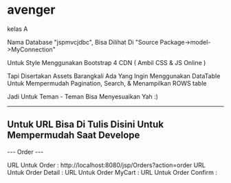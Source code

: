 # avenger
kelas A

Nama Database "jspmvcjdbc", Bisa Dilihat Di "Source Package->model->MyConnection"

Untuk Style Menggunakan Bootstrap 4 CDN ( Ambil CSS & JS Online )

Tapi Disertakan Assets Barangkali Ada Yang Ingin Menggunakan DataTable Untuk Mempermudah Pagination, Search, & Menampilkan ROWS table

Jadi Untuk Teman - Teman Bisa Menyesuaikan Yah :)

---------------------------------------------------------------
Untuk URL Bisa Di Tulis Disini Untuk Mempermudah Saat Develope
---------------------------------------------------------------

--- Order ---

URL Untuk Order         : http://localhost:8080/jsp/Orders?action=order
URL Untuk Order Detail  :
URL Untuk Order MyCart  :
URL Untuk Order Confirm :
